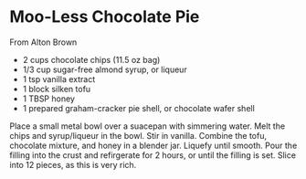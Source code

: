 # Moo-Less Chocolate Pie

From Alton Brown

- 2 cups chocolate chips (11.5 oz bag)
- 1/3 cup sugar-free almond syrup, or liqueur
- 1 tsp vanilla extract
- 1 block silken tofu
- 1 TBSP honey
- 1 prepared graham-cracker pie shell, or chocolate wafer shell

Place a small metal bowl over a suacepan with simmering water. Melt the
chips and syrup/liqueur in the bowl. Stir in vanilla. Combine the
tofu, chocolate mixture, and honey in a blender jar. Liquefy until
smooth. Pour the filling into the crust and refirgerate for 2 hours,
or until the filling is set. Slice into 12 pieces, as this is very rich.

